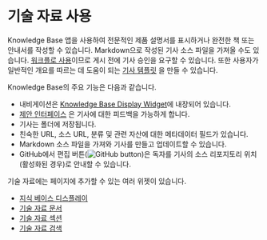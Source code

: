 # 기술 자료 사용

Knowledge Base 앱을 사용하여 전문적인 제품 설명서를 표시하거나 완전한 책 또는 안내서를 작성할 수 있습니다. Markdown으로 작성된 기사 소스 파일을 가져올 수도 있습니다. [워크플로 사용](../../../process-automation/workflow/introduction-to-workflow.md)이므로 게시 전에 기사 승인을 요구할 수 있습니다. 또한 사용자가 일반적인 개요를 따르는 데 도움이 되는 [기사 템플릿](./knowledge-base-templates.md) 을 만들 수 있습니다.

Knowledge Base의 주요 기능은 다음과 같습니다.

* 내비게이션은 [Knowledge Base Display Widget](./knowledge-base-display-widget.md)에 내장되어 있습니다.
* [제안 인터페이스](./responding-to-knowledge-base-feedback.md) 은 기사에 대한 피드백을 가능하게 합니다.
* 기사는 폴더에 저장됩니다.
* 친숙한 URL, 소스 URL, 분류 및 관련 자산에 대한 메타데이터 필드가 있습니다.
* Markdown 소스 파일을 가져와 기사를 만들고 업데이트할 수 있습니다.
* GitHub에서 편집 버튼(![GitHub button](./using-the-knowledge-base/images/01.png))은 독자를 기사의 소스 리포지토리 위치(활성화된 경우)로 안내할 수 있습니다.

기술 자료에는 페이지에 추가할 수 있는 여러 위젯이 있습니다.

* [지식 베이스 디스플레이](knowledge-base-display-widget.md)
* [기술 자료 문서](other-knowledge-base-widgets.md#knowledge-base-article-widget)
* [기술 자료 섹션](other-knowledge-base-widgets.md#knowledge-base-section-widget)
* [기술 자료 검색](other-knowledge-base-widgets.md#knowledge-base-search-widget)
